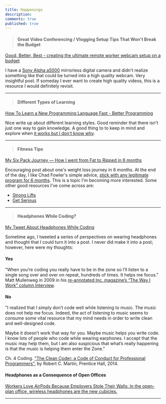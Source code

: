 ```yaml
---
title: Happenings
description: 
comments: true
published: true
---
```


> #### Great Video Conferencing / Vlogging Setup Tips That Won't Break the Budget
[Good, Better, Best - creating the ultimate remote worker webcam setup on a budget][hanselman-webcam-setup]

I have a [Sony Alpha a5000][sony-a5000] mirrorless digital camera and didn't realize something like that could be turned into a high quality webcam.  Very insightful post.  If someday I ever want to create high quality videos, this is a resource I would definitely revisit.

___

> #### Different Types of Learning
[How To Learn a New Programming Language Fast - Better Programming][how-to-learn]

Nice write up about different learning styles.  Good reminder that there isn't just one way to gain knowledge.  A good thing to  to keep in mind and explore when [it works but I don't know why](/it-works-but-i-dont-know-why-introduction).

___

> #### Fitness Tips
[My Six Pack Journey — How I went from Fat to Ripped in 6 months][fitness-journey]

Encouraging post about one's weight loss journey in 6 months.  At the end of the day, I like Chad Fowler's simple advice, [stick with any legitimate program for 6 months][chad-fowler-weight-loss-advice].  This is a topic I'm becoming more interested.  Some other good resources I've come across are:
* [Strong Lifts][strong-lifts]
* [Get Serious][get-serious]

___

> #### Headphones While Coding?
[My Tweet About Headphones While Coding][bobby-headphones-tweet]

Sometime ago, I tweeted a series of perspectives on wearing headphones and thought that I could turn it into a post.  I never did make it into a post; however, here were my thoughts:

#### Yes
"When you’re coding you really have to be in the zone so I’ll listen to a single song over and over on repeat, hundreds of times. It helps me focus."
Matt Mullenweg in 2009 in his [re-annotated Inc. magazine’s “The Way I Work” column Interview][mullenweg-how-i-work].

#### No
"I realized that I simply don’t code well while listening to music. The music does not help me focus. Indeed, the act of listening to music seems to consume some vital resource that my mind needs in order to write clean and well-designed code.

Maybe it doesn’t work that way for you. Maybe music helps you write code. I know lots of people who code while wearing earphones. I accept that the music may help them, but I am also suspicious that what’s really happening is that the music is helping them enter the Zone."

Ch. 4 Coding. ["The Clean Coder: a Code of Conduct for Professional Programmers"][clean-coder], by Robert C. Martin, Prentice Hall, 2014.

#### Headphones as a Consequence of Open Offices
[Workers Love AirPods Because Employers Stole Their Walls: In the open-plan office, wireless headphones are the new cubicles.][workers-love-airpods]

___

[workers-love-airpods]: https://t.co/8MZlrB3JMa
[clean-coder]: https://www.google.com/books/edition/The_Clean_Coder/VQlvAQAAQBAJ
[mullenweg-how-i-work]: https://ma.tt/2009/06/the-way-i-work-annotated/
[sony-a5000]: https://en.wikipedia.org/wiki/Sony_%CE%B15000
[get-serious]: https://www.drosborn.com/get-serious
[bobby-headphones-tweet]: https://twitter.com/bobbyowolabi/status/1131600309094998016?s=09
[chad-fowler-weight-loss-advice]: http://chadfowler.com/life,/weightloss/2011/03/15/the-harajuku-moment.html
[hanselman-webcam-setup]: https://www.hanselman.com/blog/GoodBetterBestCreatingTheUltimateRemoteWorkerWebcamSetupOnABudget.aspx
[how-to-learn]: https://medium.com/better-programming/how-to-learn-a-new-programming-language-fast-5fe269370210
[fitness-journey]: https://medium.com/@bholagabbar/my-six-pack-journey-how-i-went-from-fat-to-ripped-in-6-months-df0b4a542015
[strong-lifts]: https://stronglifts.com/5x5/